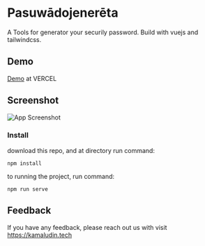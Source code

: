 # Pasuwādojenerēta

A Tools for generator your securily password. Build with vuejs and tailwindcss.

## Demo
[Demo](https://generatorpassword.vercel.app/) at VERCEL

## Screenshot

![App Screenshot](https://ik.imagekit.io/n0t5masg5jg/Screenshot_2021-07-06_103604_42lBduqjdLSF.jpg)

### Install

download this repo, and at directory run command:

    npm install

to running the project, run command:

    npm run serve

## Feedback

If you have any feedback, please reach out us with visit https://kamaludin.tech